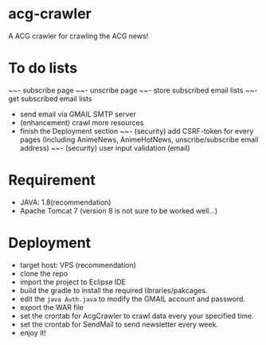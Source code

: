 # acg-crawler
A ACG crawler for crawling the ACG news!

# To do lists
~~- subscribe page
~~- unscribe page
~~- store subscribed email lists
~~- get subscribed email lists
- send email via GMAIL SMTP server
- (enhancement) crawl more resources
- finish the Deployment section
~~- (security) add CSRF-token for every pages
(Including AnimeNews, AnimeHotNews, unscribe/subscribe email address)
~~- (security) user input validation (email)

# Requirement
- JAVA: 1.8(recommendation)
- Apache Tomcat 7 (version 8 is not sure to be worked well...)

# Deployment
- target host: VPS (recommendation)
- clone the repo
- import the project to Eclipse IDE
- build the gradle to install the required libraries/pakcages.
- edit the ```java Auth.java``` to modify the GMAIL account and password.
- export the WAR file
- set the crontab for AcgCrawler to crawl data every your specified time.
- set the crontab for SendMail to send newsletter every week.
- enjoy it!

